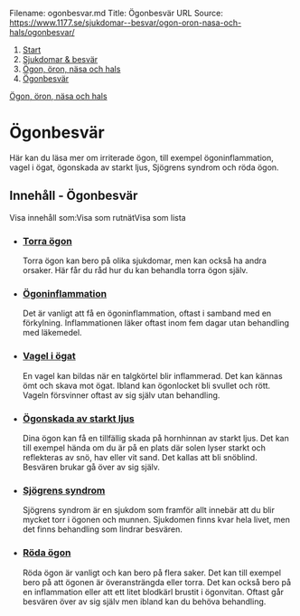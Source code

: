 Filename: ogonbesvar.md
Title: Ögonbesvär
URL Source: https://www.1177.se/sjukdomar--besvar/ogon-oron-nasa-och-hals/ogonbesvar/

1.  [Start](https://www.1177.se/)
2.  [Sjukdomar & besvär](https://www.1177.se/sjukdomar--besvar/)
3.  [Ögon, öron, näsa och hals](https://www.1177.se/sjukdomar--besvar/ogon-oron-nasa-och-hals/)
4.  [Ögonbesvär](https://www.1177.se/sjukdomar--besvar/ogon-oron-nasa-och-hals/ogonbesvar/)

[Ögon, öron, näsa och hals](https://www.1177.se/sjukdomar--besvar/ogon-oron-nasa-och-hals/)

Ögonbesvär
==========

Här kan du läsa mer om irriterade ögon, till exempel ögoninflammation, vagel i ögat, ögonskada av starkt ljus, Sjögrens syndrom och röda ögon.

Innehåll - Ögonbesvär
---------------------

Visa innehåll som:Visa som rutnätVisa som lista

*   ### [Torra ögon](https://www.1177.se/sjukdomar--besvar/ogon-oron-nasa-och-hals/ogonbesvar/torra-ogon/)
    
    Torra ögon kan bero på olika sjukdomar, men kan också ha andra orsaker. Här får du råd hur du kan behandla torra ögon själv.
    
*   ### [Ögoninflammation](https://www.1177.se/sjukdomar--besvar/ogon-oron-nasa-och-hals/ogonbesvar/ogoninflammation/)
    
    Det är vanligt att få en ögoninflammation, oftast i samband med en förkylning. Inflammationen läker oftast inom fem dagar utan behandling med läkemedel.
    
*   ### [Vagel i ögat](https://www.1177.se/sjukdomar--besvar/ogon-oron-nasa-och-hals/ogonbesvar/vagel-i-ogat/)
    
    En vagel kan bildas när en talgkörtel blir inflammerad. Det kan kännas ömt och skava mot ögat. Ibland kan ögonlocket bli svullet och rött. Vageln försvinner oftast av sig själv utan behandling.
    
*   ### [Ögonskada av starkt ljus](https://www.1177.se/sjukdomar--besvar/ogon-oron-nasa-och-hals/ogonbesvar/ogonskada-av-starkt-ljus/)
    
    Dina ögon kan få en tillfällig skada på hornhinnan av starkt ljus. Det kan till exempel hända om du är på en plats där solen lyser starkt och reflekteras av snö, hav eller vit sand. Det kallas att bli snöblind. Besvären brukar gå över av sig själv.
    
*   ### [Sjögrens syndrom](https://www.1177.se/sjukdomar--besvar/ogon-oron-nasa-och-hals/ogonbesvar/sjogrens-syndrom/)
    
    Sjögrens syndrom är en sjukdom som framför allt innebär att du blir mycket torr i ögonen och munnen. Sjukdomen finns kvar hela livet, men det finns behandling som lindrar besvären.
    
*   ### [Röda ögon](https://www.1177.se/sjukdomar--besvar/ogon-oron-nasa-och-hals/ogonbesvar/roda-ogon/)
    
    Röda ögon är vanligt och kan bero på flera saker. Det kan till exempel bero på att ögonen är överansträngda eller torra. Det kan också bero på en inflammation eller att ett litet blodkärl brustit i ögonvitan. Oftast går besvären över av sig själv men ibland kan du behöva behandling.
